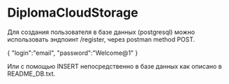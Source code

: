 # DiplomaCloudStorage
Для создания пользователя в базе данных (postgresql) можно использовать эндпоинт /register, через postman
method POST.

{
    "login":"email",
    "password":"Welcome@1"
}

Или с помощью INSERT непосредственно в базе данных как описано в README_DB.txt.
